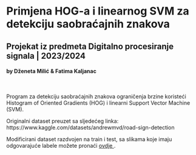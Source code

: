 <h1>Primjena HOG-a i linearnog SVM za detekciju saobraćajnih znakova </h1>
<h2> Projekat iz predmeta Digitalno procesiranje signala   |   2023/2024 </h2>
<h4>by Dženeta Milić & Fatima Kaljanac</h4>
</br>
<p> Program za detekciju saobraćajnih znakova ograničenja brzine koristeći Histogram of Oriented Gradients (HOG) i linearni Support Vector Machine (SVM).</p>

<p> Originalni dataset preuzet sa sljedećeg linka: https://www.kaggle.com/datasets/andrewmvd/road-sign-detection</p>
<p> Modificirani dataset razdvojen na train i test, sa slikama koje imaju odgovarajuće labele možete pronaći  <a href = "https://drive.google.com/file/d/1lkmvkhvYQPdHVCurzMndGX1QzeZrJdiS/view?usp=sharing"> ovdje </a>. </p>

